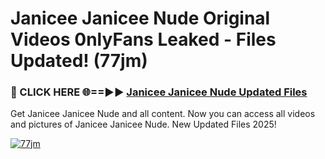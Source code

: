 # Janicee Janicee Nude Original Videos 0nlyFans Leaked - Files Updated! (77jm)

<h3>🔴 CLICK HERE 🌐==►► <a href="https://tinyurl.com/52m3yx9h" rel="nofollow">Janicee Janicee Nude Updated Files</a></h3>

Get Janicee Janicee Nude and all content. Now you can access all videos and pictures of Janicee Janicee Nude. New Updated Files 2025!

[![77jm](https://i.imgur.com/TnHtlc8.gif)](https://tinyurl.com/52m3yx9h)
